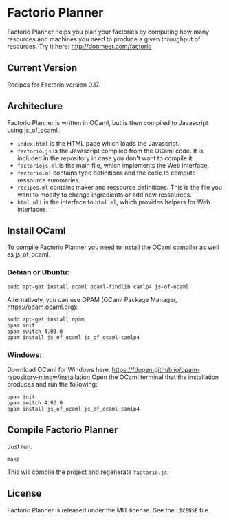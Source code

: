 # Factorio Planner

Factorio Planner helps you plan your factories by computing how many
resources and machines you need to produce a given throughput of
resources. Try it here: http://doomeer.com/factorio

## Current Version

Recipes for Factorio version 0.17.

## Architecture

Factorio Planner is written in OCaml, but is then compiled to Javascript
using js_of_ocaml.

* `index.html` is the HTML page which loads the Javascript.
* `factorio.js` is the Javascript compiled from the OCaml code.
  It is included in the repository in case you don't want to compile it.
* `factoriojs.ml` is the main file, which implements the Web interface.
* `factorio.ml` contains type definitions and the code to compute
  ressource summaries.
* `recipes.ml` contains maker and ressource definitions.
  This is the file you want to modify to change ingredients or add
  new ressources.
* `html.mli` is the interface to `html.ml`, which provides helpers
  for Web interfaces.

## Install OCaml

To compile Factorio Planner you need to install the OCaml compiler
as well as js_of_ocaml.

### Debian or Ubuntu:

    sudo apt-get install ocaml ocaml-findlib camlp4 js-of-ocaml

Alternatively, you can use OPAM (OCaml Package Manager, https://opam.ocaml.org):

    sudo apt-get install opam
    opam init
    opam switch 4.03.0
    opam install js_of_ocaml js_of_ocaml-camlp4

### Windows:

Download OCaml for Windows here: https://fdopen.github.io/opam-repository-mingw/installation
Open the OCaml terminal that the installation produces and run the following:

    opam init
    opam switch 4.03.0
    opam install js_of_ocaml js_of_ocaml-camlp4

## Compile Factorio Planner

Just run:

    make

This will compile the project and regenerate `factorio.js`.

## License

Factorio Planner is released under the MIT license.
See the `LICENSE` file.

